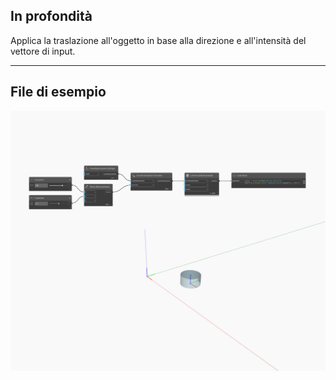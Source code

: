 <!--- Autodesk.DesignScript.Geometry.CoordinateSystem.Translate(direction) --->
<!--- J6B66BZEMF27NPFMYVT6JCYWPDCWFILNXLELR2HGZK3CRUODWPUA --->
## In profondità
Applica la traslazione all'oggetto in base alla direzione e all'intensità del vettore di input.
___
## File di esempio

![Translate (direction)](./J6B66BZEMF27NPFMYVT6JCYWPDCWFILNXLELR2HGZK3CRUODWPUA_img.jpg)

